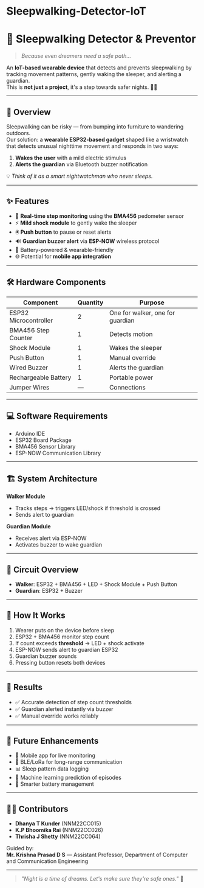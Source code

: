 # Sleepwalking-Detector-IoT
# 🌙 Sleepwalking Detector & Preventor

> *Because even dreamers need a safe path…*

An **IoT-based wearable device** that detects and prevents sleepwalking by tracking movement patterns, gently waking the sleeper, and alerting a guardian.  
This is **not just a project**, it's a step towards safer nights. 🛌✨

---

## 📖 Overview
Sleepwalking can be risky — from bumping into furniture to wandering outdoors.  
Our solution: a **wearable ESP32-based gadget** shaped like a wristwatch that detects unusual nighttime movement and responds in two ways:
1. **Wakes the user** with a mild electric stimulus  
2. **Alerts the guardian** via Bluetooth buzzer notification

💡 *Think of it as a smart nightwatchman who never sleeps.*

---

## ✨ Features
- 📡 **Real-time step monitoring** using the **BMA456** pedometer sensor  
- ⚡ **Mild shock module** to gently wake the sleeper  
- 🖲️ **Push button** to pause or reset alerts  
- 🔊 **Guardian buzzer alert** via **ESP-NOW** wireless protocol  
- 🔋 Battery-powered & wearable-friendly  
- 🌐 Potential for **mobile app integration**  

---

## 🛠️ Hardware Components
| Component | Quantity | Purpose |
|-----------|----------|---------|
| ESP32 Microcontroller | 2 | One for walker, one for guardian |
| BMA456 Step Counter | 1 | Detects motion |
| Shock Module | 1 | Wakes the sleeper |
| Push Button | 1 | Manual override |
| Wired Buzzer | 1 | Alerts the guardian |
| Rechargeable Battery | 1 | Portable power |
| Jumper Wires | — | Connections |

---

## 💻 Software Requirements
- Arduino IDE  
- ESP32 Board Package  
- BMA456 Sensor Library  
- ESP-NOW Communication Library  

---

## 🏗️ System Architecture
**Walker Module**  
- Tracks steps → triggers LED/shock if threshold is crossed  
- Sends alert to guardian

**Guardian Module**  
- Receives alert via ESP-NOW  
- Activates buzzer to wake guardian

---

## 🔌 Circuit Overview
- **Walker**: ESP32 + BMA456 + LED + Shock Module + Push Button  
- **Guardian**: ESP32 + Buzzer  

---

## 📜 How It Works
1. Wearer puts on the device before sleep  
2. ESP32 + BMA456 monitor step count  
3. If count exceeds **threshold** → LED + shock activate  
4. ESP-NOW sends alert to guardian ESP32  
5. Guardian buzzer sounds  
6. Pressing button resets both devices

---

## 📸 Results
- ✅ Accurate detection of step count thresholds  
- ✅ Guardian alerted instantly via buzzer  
- ✅ Manual override works reliably  

---

## 🚀 Future Enhancements
- 📱 Mobile app for live monitoring  
- 📡 BLE/LoRa for long-range communication  
- 📊 Sleep pattern data logging  
- 🤖 Machine learning prediction of episodes  
- 🔋 Smarter battery management  

---

## 👩‍💻 Contributors
- **Dhanya T Kunder** (NNM22CC015)  
- **K.P Bhoomika Rai** (NNM22CC026)  
- **Thrisha J Shetty** (NNM22CC064)  

Guided by:  
**Mr. Krishna Prasad D S** — Assistant Professor, Department of Computer and Communication Engineering  

---

> *"Night is a time of dreams. Let's make sure they're safe ones."* 🌌

